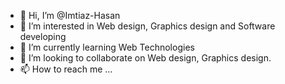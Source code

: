 - 👋 Hi, I’m @Imtiaz-Hasan
- 👀 I’m interested in Web design, Graphics design and Software developing
- 🌱 I’m currently learning Web Technologies
- 💞️ I’m looking to collaborate on Web design, Graphics design.
- 📫 How to reach me ...

<!---
Imtiaz-Hasan/Imtiaz-Hasan is a ✨ special ✨ repository because its `README.md` (this file) appears on your GitHub profile.
You can click the Preview link to take a look at your changes.
--->

